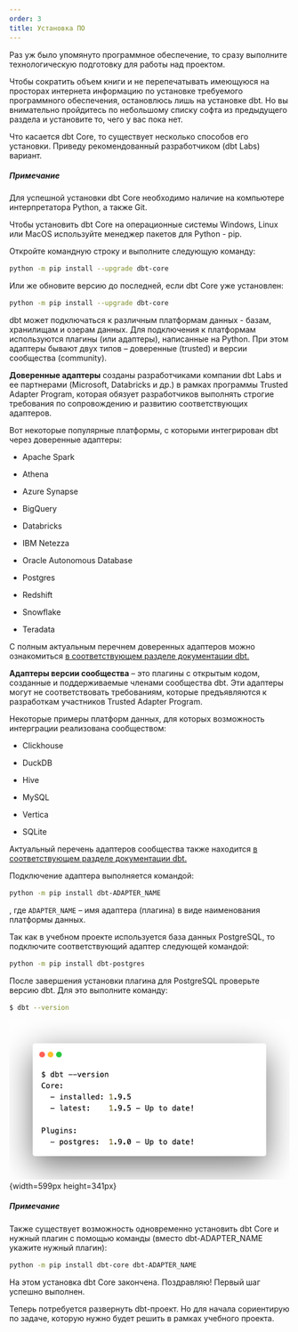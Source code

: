 ```yaml
---
order: 3
title: Установка ПО
---
```


Раз уж было упомянуто программное обеспечение, то сразу выполните технологическую подготовку для работы над проектом.

Чтобы сократить объем книги и не перепечатывать имеющуюся на просторах интернета информацию по установке требуемого программного обеспечения, остановлюсь лишь на установке dbt. Но вы внимательно пройдитесь по небольшому списку софта из предыдущего раздела и установите то, чего у вас пока нет.

Что касается dbt Core, то существует несколько способов его установки. Приведу рекомендованный разработчиком (dbt Labs) вариант.

<note type="quote">

##### **Примечание**

Для успешной установки dbt Core необходимо наличие на компьютере интерпретатора Python, а также Git.

</note>

Чтобы установить dbt Core на операционные системы Windows, Linux или MacOS используйте менеджер пакетов для Python - pip.

Откройте командную строку и выполните следующую команду:

```bash
python -m pip install --upgrade dbt-core
```

Или же обновите версию до последней, если dbt Core уже установлен:

```bash
python -m pip install --upgrade dbt-core
```

dbt может подключаться к различным платформам данных - базам, хранилищам и озерам данных. Для подключения к платформам используются плагины (или адаптеры), написанные на Python. При этом адаптеры бывают двух типов – доверенные (trusted) и версии сообщества (community).

**Доверенные адаптеры** созданы разработчиками компании dbt Labs и ее партнерами (Microsoft, Databricks и др.) в рамках программы Trusted Adapter Program, которая обязует разработчиков выполнять строгие требования по сопровождению и развитию соответствующих адаптеров.

Вот некоторые популярные платформы, с которыми интегрирован dbt через доверенные адаптеры:

-  Apache Spark

-  Athena

-  Azure Synapse

-  BigQuery

-  Databricks

-  IBM Netezza

-  Oracle Autonomous Database

-  Postgres

-  Redshift

-  Snowflake

-  Teradata

С полным актуальным перечнем доверенных адаптеров можно ознакомиться [в соответствующем разделе документации dbt.](https://docs.getdbt.com/docs/trusted-adapters)

**Адаптеры версии сообщества** – это плагины с открытым кодом, созданные и поддерживаемые членами сообщества dbt. Эти адаптеры могут не соответствовать требованиям, которые предъявляются к разработкам участников Trusted Adapter Program.

Некоторые примеры платформ данных, для которых возможность интерграции реализована сообществом:

-  Clickhouse

-  DuckDB

-  Hive

-  MySQL

-  Vertica

-  SQLite

Актуальный перечень адаптеров сообщества также находится [в соответствующем разделе документации dbt.](https://docs.getdbt.com/docs/community-adapters)

Подключение адаптера выполняется командой:

```bash
python -m pip install dbt-ADAPTER_NAME
```

, где `ADAPTER_NAME` – имя адаптера (плагина) в виде наименования платформы данных.

Так как в учебном проекте используется база данных PostgreSQL, то подключите соответствующий адаптер следующей командой:

```bash
python -m pip install dbt-postgres
```

После завершения установки плагина для PostgreSQL проверьте версию dbt. Для это выполните команду:

```bash
$ dbt --version
```

![](./ustanovka-programmnogo-obespecheniya.png "Рисунок 1. Проверка версии dbt Core и установленных адаптеров"){width=599px height=341px}

<note type="quote">

##### **Примечание**

Также существует возможность одновременно установить dbt Core и нужный плагин с помощью команды (вместо dbt-ADAPTER_NAME укажите нужный плагин):

```bash
python -m pip install dbt-core dbt-ADAPTER_NAME
```

</note>

На этом установка dbt Core закончена. Поздравляю! Первый шаг успешно выполнен.

Теперь потребуется развернуть dbt-проект. Но для начала сориентирую по задаче, которую нужно будет решить в рамках учебного проекта.